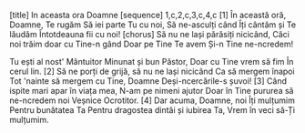 [title] In aceasta ora Doamne
[sequence] 1,c,2,c,3,c,4,c
[1]
În această oră, Doamne, Te rugăm
Să iei parte Tu cu noi,
Să ne-asculți când Îți cântăm și Te lăudăm
Întotdeauna fii cu noi!
[chorus]
Să nu ne lași părăsiți nicicând,
Căci noi trăim doar cu Tine-n gând
Doar pe Tine Te avem
Și-n Tine ne-ncredem!

Tu ești al nost' Mântuitor
Minunat și bun Păstor,
Doar cu Tine vrem să fim
În cerul lin.
[2]
Să ne porți de grijă, să nu ne lași nicicând
Ca să mergem înapoi
Tot 'nainte să mergem cu Tine, Doamne
Deși-ncercările-s șuvoi!
[3]
Când ispite mari apar în viața mea,
N-am pe nimeni ajutor
Doar în Tine pururea să ne-ncredem noi
Veșnice Ocrotitor.
[4]
Dar acuma, Doamne, noi Îți mulțumim
Pentru bunătatea Ta
Pentru dragostea dintâi și iubirea Ta,
Vrem în veci să-Ți mulțumim.

